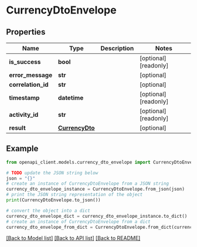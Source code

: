 # CurrencyDtoEnvelope


## Properties

Name | Type | Description | Notes
------------ | ------------- | ------------- | -------------
**is_success** | **bool** |  | [optional] [readonly] 
**error_message** | **str** |  | [optional] 
**correlation_id** | **str** |  | [optional] 
**timestamp** | **datetime** |  | [optional] [readonly] 
**activity_id** | **str** |  | [optional] [readonly] 
**result** | [**CurrencyDto**](CurrencyDto.md) |  | [optional] 

## Example

```python
from openapi_client.models.currency_dto_envelope import CurrencyDtoEnvelope

# TODO update the JSON string below
json = "{}"
# create an instance of CurrencyDtoEnvelope from a JSON string
currency_dto_envelope_instance = CurrencyDtoEnvelope.from_json(json)
# print the JSON string representation of the object
print(CurrencyDtoEnvelope.to_json())

# convert the object into a dict
currency_dto_envelope_dict = currency_dto_envelope_instance.to_dict()
# create an instance of CurrencyDtoEnvelope from a dict
currency_dto_envelope_from_dict = CurrencyDtoEnvelope.from_dict(currency_dto_envelope_dict)
```
[[Back to Model list]](../README.md#documentation-for-models) [[Back to API list]](../README.md#documentation-for-api-endpoints) [[Back to README]](../README.md)


